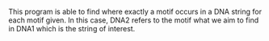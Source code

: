 This program is able to find where exactly a motif occurs in a DNA string for each motif given. In this case, DNA2 refers to the motif what we aim to find in DNA1 which is the string of interest.
